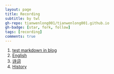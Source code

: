 ```yaml
---
layout: page
title: Recording
subtitle: by twl
gh-repo: tianwenlong001/tianwenlong001.github.io
gh-badge: [star, fork, follow]
tags: [recording]
comments: true
---
```


   1. [test markdown in blog](/_posts/2020-02-28-test-markdown.md)
   2. [English](/_posts/2024-08-06-english.md)
   3. [诗词](/_posts/2024-08-06-poems.md)
   4. [History](/_posts/2024-08-06-history.md)



